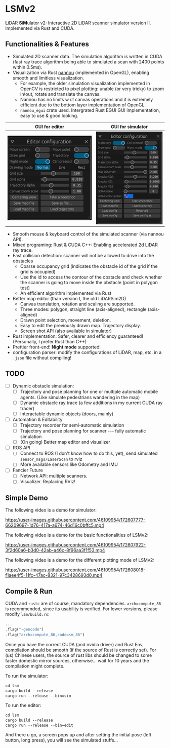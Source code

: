 # LSMv2
**L**iDAR **S**i**M**ulator v2: Interactive 2D LiDAR scanner simulator version II. Implemented via Rust and CUDA.
## Functionalities & Features

- Simulated 2D scanner data. The simulation algorithm is written in CUDA (fast ray trace algorithm being able to simulated a scan with 2400 points within 0.5ms).
- Visualization via Rust [nannou](https://github.com/nannou-org/nannou) (implemented in OpenGL), enabling smooth and limitless visualization.
  - For example, the older simulation visualization implemented in OpenCV is restricted to pixel plotting: unable (or very tricky) to zoom in\out, rotate and translate the canvas.
  - Nannou has no limits w.r.t canvas operations and it is extremely efficient due to the bottom layer implementation of OpenGL.
  - `nannou_egui` crate used. Intergrated Rust EGUI GUI implementation, easy to use & good looking.

|     GUI for editor     |                  GUI for simulator                   |
| :--------------------: | :--------------------------------------------------: |
| ![](assets/editor.png) | <img src="assets/simulator.png" style="zoom:80%;" /> |

- Smooth mouse & keyboard control of the simulated scanner (via nannou API).
- Mixed programing: Rust & CUDA C++: Enabling accelerated 2d LiDAR ray trace.
- Fast collision detection: scanner will not be allowed to drive into the obstacles
  - Coarse occupancy grid (indicates the obstacle id of the grid if the grid is occupied)
  - Use the id to access the contour of the obstacle and check whether the scanner is going to move inside the obstacle (point in polygon test)
  - An efficient algorithm implemented via Rust
- Better map editor (than version I, the old LiDARSim2D)
    - Canvas translation, rotation and scaling are supported.
    - Three modes: polygon, straight line (axis-aligned), rectangle (axis-aligned)
    - Drawn point selection, movement, deletion.
    - Easy to edit the previously drawn map. Trajectory display.
    - Screen shot API (also available in simulator)
- Rust implementation: Safer, clearer and efficiency guaranteed! (Personally, I prefer Rust than C++)
- Prettier front-end! **Night mode** supported!
- configuration parser: modify the configurations of LiDAR, map, etc. in a `.json` file without compiling!

## TODO

- [ ] Dynamic obstacle simulation:
  - [ ] Trajectory and pose planning for one or multiple automatic mobile agents. (Like simulate pedestrians wandering in the map)
  - [ ] Dynamic obstacle ray trace (a few additions in my current CUDA ray tracer)
  - [ ] Interactable dynamic objects (doors, mainly)
- [ ] Automation & Editability
  - [ ] Trajectory recorder for semi-automatic simulation
  - [ ] Trajectory and pose planning for scanner --- fully automatic simulation
  - [ ] (On going) Better map editor and visualizer
- [ ] ROS API
  - [ ] Connect to ROS (I don't know how to do this, yet), send simulated `sensor_msgs/LaserScan` to rviz
  - [ ] More available sensors like Odometry and IMU
- [ ] Fancier Future
  - [ ] Network API: multiple scanners.
  - [ ] Visualizer. Replacing RViz!

## Simple Demo
The following video is a demo for simulator:

https://user-images.githubusercontent.com/46109954/172607777-66209697-1d76-417a-a674-46d16c0bffc5.mp4

The following video is a demo for the basic functionalities of LSMv2:

https://user-images.githubusercontent.com/46109954/172607922-3f2d60a6-b3d0-42ab-a46c-8f96aa3f1f53.mp4

The following video is a demo for the different plotting mode of LSMv2:

https://user-images.githubusercontent.com/46109954/172608018-f1aee4f5-11fc-47ac-8321-97c3428693d0.mp4




## Compile & Run
CUDA and `rustc` are of course, mandatory dependencies. `arch=compute_86` is recommended, since its usability is verified. For lower versions, please modify `lsm/build.rs`:
```rust
...
.flag("-gencode")
.flag("arch=compute_86,code=sm_86")
```

Once you have the correct CUDA (and nvidia driver) and Rust Env, compilation should be smooth (if the source of Rust is correctly set). For (us) Chinese users, the source of rust libs should be changed to some faster domestic mirror sources, otherwise... wait for 10 years and the compilation might complete.

To run the simulator:
```shell
cd lsm
cargo build --release
cargo run --release --bin=sim
```
To run the editor:
```shell
cd lsm
cargo build --release
cargo run --release --bin=edit
```
And there u go, a screen pops up and after setting the initial pose (left button, long press), you will see the simulated stuffs...
